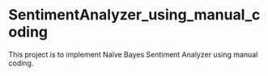 # SentimentAnalyzer_using_manual_coding
This project is to implement Naïve Bayes Sentiment Analyzer using manual coding.
